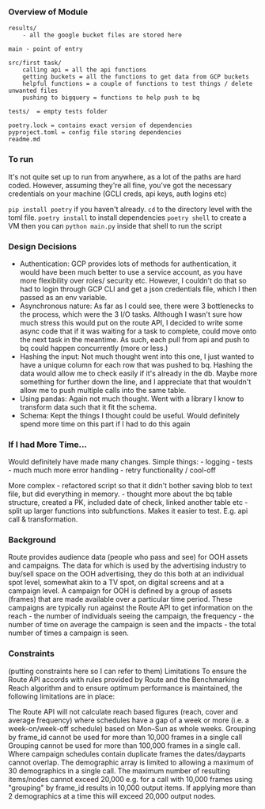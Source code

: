
### Overview of Module

    results/ 
        - all the google bucket files are stored here

    main - point of entry

    src/first task/
        calling api = all the api functions
        getting buckets = all the functions to get data from GCP buckets
        helpful functions = a couple of functions to test things / delete unwanted files
        pushing to bigquery = functions to help push to bq

    tests/  = empty tests folder

    poetry.lock = contains exact version of dependencies
    pyproject.toml = config file storing dependencies
    readme.md
### To run
It's not quite set up to run from anywhere, as a lot of the paths are hard coded. 
However, assuming they're all fine, you've got the necessary credentials on your 
machine (GCLI creds, api keys, auth logins etc)

`pip install poetry` if you haven't already. 
`cd` to the directory level with the toml file. 
`poetry install` to install dependencies
`poetry shell` to create a VM
then you can `python main.py` inside that shell to run the script





### Design Decisions
- Authentication: GCP provides lots of methods for authentication, it would have been much better to 
  use a service account, as you have more flexibility over roles/ security etc. However, I couldn't do that so
  had to login through GCP CLI and get a json credentials file, which I then passed as an env variable.
- Asynchronous nature: As far as I could see, there were 3 bottlenecks to the process, which were the 3 I/O tasks.
  Although I wasn't sure how much stress this would put on the route API, I decided to write some async code that
  if it was waiting for a task to complete, could move onto the next task in the meantime. As such, each pull from 
  api and push to bq could happen concurrently (more or less.) 
- Hashing the input: Not much thought went into this one, I just wanted to have a unique column for each row that
  was pushed to bq. Hashing the data would allow me to check easily if it's already in the db. Maybe more something 
  for further down the line, and I appreciate that that wouldn't allow me to push multiple calls into the same table.
- Using pandas: Again not much thought. Went with a library I know to transform data such that it fit the schema. 
- Schema: Kept the things I thought could be useful. Would definitely spend more time on this part if I had to do this again

### If I had More Time...
Would definitely have made many changes.
Simple things:
    - logging
    - tests
    - much much more error handling
    - retry functionality / cool-off

More complex
    - refactored script so that it didn't bother saving blob to text file, but did everything in memory. 
    - thought more about the bq table structure, created a PK, included date of check, linked another table etc
    - split up larger functions into subfunctions. Makes it easier to test. E.g. api call & transformation. 
### Background
Route provides audience data (people who pass and see) for OOH assets and campaigns. The data for which is used by the advertising industry to buy/sell space on the OOH advertising, they do this both at an individual spot level, somewhat akin to a TV spot, on digital screens and at a campaign level. A campaign for OOH is defined by a group of assets (frames) that are made available over a particular time period. These campaigns are typically run against the Route API to get information on the reach - the number of individuals seeing the campaign, the frequency - the number of time on average the campaign is seen and the impacts - the total number of times a campaign is seen.

### Constraints

(putting constraints here so I can refer to them)
Limitations
To ensure the Route API accords with rules provided by Route and the Benchmarking Reach algorithm and to ensure optimum performance is maintained, the following limitations are in place:

The Route API will not calculate reach based figures (reach, cover and average frequency) where schedules have a gap of a week or more (i.e. a week-on/week-off schedule) based on Mon–Sun as whole weeks.
Grouping by frame_id cannot be used for more than 10,000 frames in a single call
Grouping cannot be used for more than 100,000 frames in a single call.
Where campaign schedules contain duplicate frames the dates/dayparts cannot overlap.
The demographic array is limited to allowing a maximum of 30 demographics in a single call.
The maximum number of resulting items/nodes cannot exceed 20,000 e.g. for a call with 10,000 frames using "grouping" by frame_id results in 10,000 output items. If applying more than 2 demographics at a time this will exceed 20,000 output nodes.



